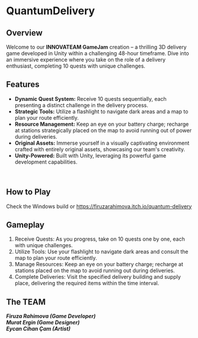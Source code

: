 #  QuantumDelivery

<h2>Overview</h2>

<p>Welcome to our <b>INNOVATEAM GameJam</b> creation – a thrilling 3D delivery game developed in Unity within a challenging 48-hour timeframe. Dive into an immersive experience where you take on the role of a delivery enthusiast, completing 10 quests with unique challenges.</p>

<h2>Features</h2>

<ul>
  <li><b>Dynamic Quest System:</b> Receive 10 quests sequentially, each presenting a distinct challenge in the delivery process.</li>
  <li><b>Strategic Tools:</b> Utilize a flashlight to navigate dark areas and a map to plan your route efficiently.</li>
  <li><b>Resource Management:</b> Keep an eye on your battery charge; recharge at stations strategically placed on the map to avoid running out of power during deliveries.</li>
  <li><b>Original Assets:</b> Immerse yourself in a visually captivating environment crafted with entirely original assets, showcasing our team's creativity.</li>
  <li><b>Unity-Powered:</b> Built with Unity, leveraging its powerful game development capabilities.</li>
</ul>
  
<br>
<h2>How to Play</h2>

Check the Windows build or https://firuzarahimova.itch.io/quantum-delivery

<h2>Gameplay</h2>

<ol>
  <li>Receive Quests: As you progress, take on 10 quests one by one, each with unique challenges.</li>
  <li>Utilize Tools: Use your flashlight to navigate dark areas and consult the map to plan your route efficiently.</li>
  <li>Manage Resources: Keep an eye on your battery charge; recharge at stations placed on the map to avoid running out during deliveries.</li>
  <li>Complete Deliveries: Visit the specified delivery building and supply place, delivering the required items within the time interval.</li>
</ol>

<h2>The TEAM</h2>
<b><i>Firuza Rahimova (Game Developer)</i></b> <br>
<b><i>Murat Ergin (Game Designer)</i></b> <br>
<b><i>Eycan Cihan Çam (Artist)</i></b>

